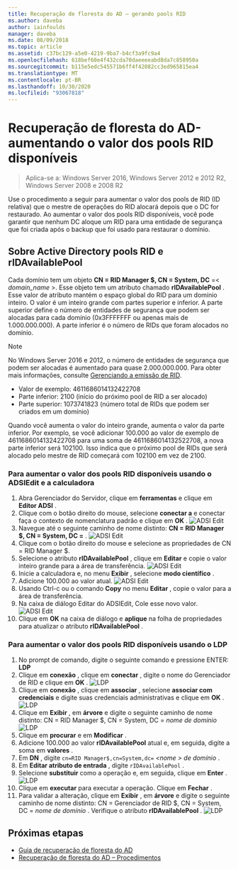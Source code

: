 ```yaml
---
title: Recuperação de floresta do AD – gerando pools RID
ms.author: daveba
author: iainfoulds
manager: daveba
ms.date: 08/09/2018
ms.topic: article
ms.assetid: c37bc129-a5e0-4219-9ba7-b4cf3a9fc9a4
ms.openlocfilehash: 618bef60e4f432cda70daeeeeabd8da7c858950a
ms.sourcegitcommit: b115e5edc545571b6ff4f42082cc3ed965815ea4
ms.translationtype: MT
ms.contentlocale: pt-BR
ms.lasthandoff: 10/30/2020
ms.locfileid: "93067818"
---
```

# <a name="ad-forest-recovery---raising-the-value-of-available-rid-pools"></a>Recuperação de floresta do AD-aumentando o valor dos pools RID disponíveis

>Aplica-se a: Windows Server 2016, Windows Server 2012 e 2012 R2, Windows Server 2008 e 2008 R2

Use o procedimento a seguir para aumentar o valor dos pools de RID (ID relativa) que o mestre de operações do RID alocará depois que o DC for restaurado. Ao aumentar o valor dos pools RID disponíveis, você pode garantir que nenhum DC aloque um RID para uma entidade de segurança que foi criada após o backup que foi usado para restaurar o domínio.

## <a name="about-active-directory-rid-pools-and-ridavailablepool"></a>Sobre Active Directory pools RID e rIDAvailablePool

Cada domínio tem um objeto **CN = RID Manager $, CN = System, DC** =< *domain_name* >. Esse objeto tem um atributo chamado **rIDAvailablePool** . Esse valor de atributo mantém o espaço global do RID para um domínio inteiro. O valor é um inteiro grande com partes superior e inferior. A parte superior define o número de entidades de segurança que podem ser alocadas para cada domínio (0x3FFFFFFF ou apenas mais de 1.000.000.000). A parte inferior é o número de RIDs que foram alocados no domínio.

> [!NOTE]
> No Windows Server 2016 e 2012, o número de entidades de segurança que podem ser alocadas é aumentado para quase 2.000.000.000. Para obter mais informações, consulte [Gerenciando a emissão de RID](./managing-rid-issuance.md).

- Valor de exemplo: 4611686014132422708
- Parte inferior: 2100 (início do próximo pool de RID a ser alocado)
- Parte superior: 1073741823 (número total de RIDs que podem ser criados em um domínio)

Quando você aumenta o valor do inteiro grande, aumenta o valor da parte inferior. Por exemplo, se você adicionar 100.000 ao valor de exemplo de 4611686014132422708 para uma soma de 4611686014132522708, a nova parte inferior será 102100. Isso indica que o próximo pool de RIDs que será alocado pelo mestre de RID começará com 102100 em vez de 2100.

### <a name="to-raise-the-value-of-available-rid-pools-using-adsiedit-and-the-calculator"></a>Para aumentar o valor dos pools RID disponíveis usando o ADSIEdit e a calculadora

1. Abra Gerenciador do Servidor, clique em **ferramentas** e clique em **Editor ADSI** .
2. Clique com o botão direito do mouse, selecione **conectar a** e conectar faça o contexto de nomenclatura padrão e clique em **OK** .
   ![ADSI Edit](media/AD-Forest-Recovery-Raise-RID-Pool/adsi1.png)
3. Navegue até o seguinte caminho de nome distinto: **CN = RID Manager $, CN = System, DC <domain name> =** .
   ![ADSI Edit](media/AD-Forest-Recovery-Raise-RID-Pool/adsi2.png)
3. Clique com o botão direito do mouse e selecione as propriedades de CN = RID Manager $.
4. Selecione o atributo **rIDAvailablePool** , clique em **Editar** e copie o valor inteiro grande para a área de transferência.
   ![ADSI Edit](media/AD-Forest-Recovery-Raise-RID-Pool/adsi3.png)
5. Inicie a calculadora e, no menu **Exibir** , selecione **modo científico** .
6. Adicione 100.000 ao valor atual.
   ![ADSI Edit](media/AD-Forest-Recovery-Raise-RID-Pool/adsi4.png)
7. Usando Ctrl-c ou o comando **Copy** no menu **Editar** , copie o valor para a área de transferência.
8. Na caixa de diálogo Editar do ADSIEdit, Cole esse novo valor.
   ![ADSI Edit](media/AD-Forest-Recovery-Raise-RID-Pool/adsi5.png)
9. Clique em **OK** na caixa de diálogo e **aplique** na folha de propriedades para atualizar o atributo **rIDAvailablePool** .

### <a name="to-raise-the-value-of-available-rid-pools-using-ldp"></a>Para aumentar o valor dos pools RID disponíveis usando o LDP

1. No prompt de comando, digite o seguinte comando e pressione ENTER: **LDP**
2. Clique em **conexão** , clique em **conectar** , digite o nome do Gerenciador de RID e clique em **OK** .
   ![LDP](media/AD-Forest-Recovery-Raise-RID-Pool/ldp1.png)
3. Clique em **conexão** , clique em **associar** , selecione **associar com credenciais** e digite suas credenciais administrativas e clique em **OK** .
   ![LDP](media/AD-Forest-Recovery-Raise-RID-Pool/ldp2.png)
4. Clique em **Exibir** , em **árvore** e digite o seguinte caminho de nome distinto: CN = RID Manager $, CN = System, DC = *nome de domínio* 
    ![ LDP](media/AD-Forest-Recovery-Raise-RID-Pool/ldp3.png)
5. Clique em **procurar** e em **Modificar** .
6. Adicione 100.000 ao valor **rIDAvailablePool** atual e, em seguida, digite a soma em **valores** .
7. Em **DN** , digite `cn=RID Manager$,cn=System,dc=` *<nome \> de domínio* .
8. Em **Editar atributo de entrada** , digite `rIDAvailablePool` .
9. Selecione **substituir** como a operação e, em seguida, clique em **Enter** .
   ![LDP](media/AD-Forest-Recovery-Raise-RID-Pool/ldp4.png)
10. Clique em **executar** para executar a operação. Clique em **Fechar** .
11. Para validar a alteração, clique em **Exibir** , em **árvore** e digite o seguinte caminho de nome distinto: CN = Gerenciador de RID $, CN = System, DC = *nome de domínio* .   Verifique o atributo **rIDAvailablePool** .
   ![LDP](media/AD-Forest-Recovery-Raise-RID-Pool/ldp5.png)

## <a name="next-steps"></a>Próximas etapas

- [Guia de recuperação de floresta do AD](AD-Forest-Recovery-Guide.md)
- [Recuperação de floresta do AD – Procedimentos](AD-Forest-Recovery-Procedures.md)
